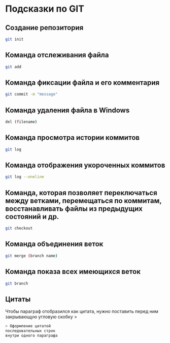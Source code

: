 # Подсказки по GIT

## Создание репозитория
```sh
git init
```

## Команда отслеживания файла
```sh
git add
```
## Команда фиксации файла и его комментария
```sh
git commit -m "message"
```

## Команда удаления файла в Windows
```sh
del (filename)
```
## Команда просмотра истории коммитов
```sh
git log
```
## Команда отображения укороченных коммитов
```sh
git log --oneline
```

## Команда, которая позволяет переключаться между ветками, перемещаться по коммитам, восстанавливать файлы из предыдущих состояний и др.
```sh
git checkout
```

## Команда объединения веток
```sh
git merge (branch name)
```

## Команда показа всех имеющихся веток
```sh
git branch
```
## Цитаты
Чтобы параграф отобразился как цитата, нужно поставить перед ним закрывающую угловую скобку >
```sh
> Оформление цитатой
последовательных строк
внутри одного параграфа
```

